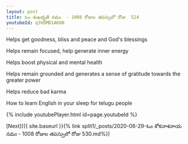 ```yaml
---
layout: post
title: ఓం శంఖభృతే నమః  - 1008 రోజుల తపస్సులో రోజు  524
youtubeId: q3VDMD1AK08
---
```

 
 
Helps get goodness, bliss and peace and God's blessings
 
Helps remain focused, help generate inner energy 
 
Helps boost physical and mental health 
 
Helps remain grounded and generates a sense of gratitude towards the greater power 
 
Helps reduce bad karma
 
How to learn English in your sleep for telugu people
 
 
 
 


{% include youtubePlayer.html id=page.youtubeId %}
 
[Next]({{ site.baseurl }}{% link split1/_posts/2020-06-29-ఓం శోకనాశనాయ నమః  - 1008 రోజుల తపస్సులో రోజు  530.md%})
 

